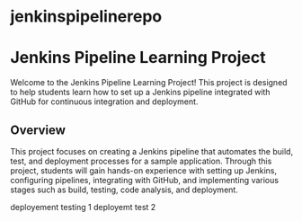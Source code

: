# jenkinspipelinerepo
# Jenkins Pipeline Learning Project

Welcome to the Jenkins Pipeline Learning Project! This project is designed to help students learn how to set up a Jenkins pipeline integrated with GitHub for continuous integration and deployment.

## Overview

This project focuses on creating a Jenkins pipeline that automates the build, test, and deployment processes for a sample application. Through this project, students will gain hands-on experience with setting up Jenkins, configuring pipelines, integrating with GitHub, and implementing various stages such as build, testing, code analysis, and deployment.

deployement testing 1
deployemt test 2